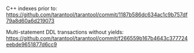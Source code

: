 C++ indexes prior to: https://github.com/tarantool/tarantool/commit/1187b586dc634ac1c9b757df79a8d60a6d219073

Multi-statement DDL transactions without yields: https://github.com/tarantool/tarantool/commit/f266559b167b4643c377724eebde9651877d6cc9
